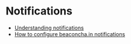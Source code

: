 # Notifications

* [Understanding notifications](understanding-notifications.md)
* [How to configure beaconcha.in notifications](beaconcha.in-notifications.md)
